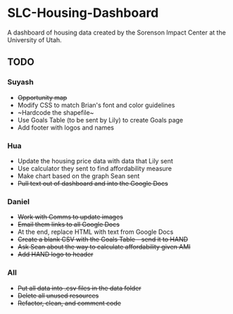 # SLC-Housing-Dashboard

A dashboard of housing data created by the Sorenson Impact Center at the University of Utah. 

## TODO

### Suyash
* ~~Opportunity map~~
* Modify CSS to match Brian's font and color guidelines
* ~Hardcode the shapefile~
* Use Goals Table (to be sent by Lily) to create Goals page
* Add footer with logos and names 

### Hua
* Update the housing price data with data that Lily sent
* Use calculator they sent to find affordability measure
* Make chart based on the graph Sean sent
* ~~Pull text out of dashboard and into the Google Docs~~

### Daniel
* ~~Work with Comms to update images~~
* ~~Email them links to all Google Docs~~
* At the end, replace HTML with text from Google Docs
* ~~Create a blank CSV with the Goals Table - send it to HAND~~
* ~~Ask Sean about the way to calculate affordability given AMI~~
* ~~Add HAND logo to header~~ 


### All
* ~~Put all data into .csv files in the data folder~~
* ~~Delete all unused resources~~
* ~~Refactor, clean, and comment code~~




